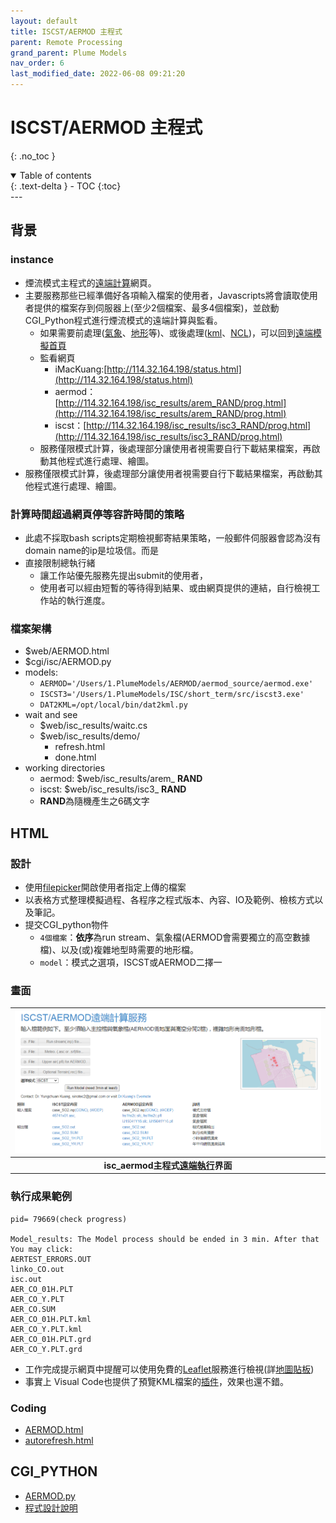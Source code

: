 ```yaml
---
layout: default
title: ISCST/AERMOD 主程式
parent: Remote Processing
grand_parent: Plume Models
nav_order: 6
last_modified_date: 2022-06-08 09:21:20
---
```

# ISCST/AERMOD 主程式
{: .no_toc }

<details open markdown="block">
  <summary>
    Table of contents
  </summary>
  {: .text-delta }
- TOC
{:toc}
</details>
---

## 背景
### instance
- 煙流模式主程式的[遠端計算](http://114.32.164.198/AERMOD.html)網頁。
- 主要服務那些已經準備好各項輸入檔案的使用者，Javascripts將會讀取使用者提供的檔案存到伺服器上(至少2個檔案、最多4個檔案)，並啟動CGI_Python程式進行煙流模式的遠端計算與監看。
  - 如果需要前處理([氣象](http://114.32.164.198/mmif.html)、[地形](http://114.32.164.198/terrain.html)等)、或後處理([kml](http://114.32.164.198/Leaflet/docs/index.html)、[NCL](http://114.32.164.198/NCLonOTM.html))，可以回到[遠端模擬首頁](http://114.32.164.198/aermods.html)
  - 監看網頁
    - iMacKuang:[http://114.32.164.198/status.html](http://114.32.164.198/status.html)
    - aermod：[http://114.32.164.198/isc_results/arem_RAND/prog.html](http://114.32.164.198/isc_results/arem_RAND/prog.html)
    - iscst：[http://114.32.164.198/isc_results/isc3_RAND/prog.html](http://114.32.164.198/isc_results/isc3_RAND/prog.html)
  - 服務僅限模式計算，後處理部分讓使用者視需要自行下載結果檔案，再啟動其他程式進行處理、繪圖。
- 服務僅限模式計算，後處理部分讓使用者視需要自行下載結果檔案，再啟動其他程式進行處理、繪圖。

### 計算時間超過網頁停等容許時間的策略
- 此處不採取bash scripts定期檢視郵寄結果策略，一般郵件伺服器會認為沒有domain name的ip是垃圾信。而是
- 直接限制總執行緒
  - 讓工作站優先服務先提出submit的使用者，
  - 使用者可以經由短暫的等待得到結果、或由網頁提供的連結，自行檢視工作站的執行進度。
### 檔案架構
- $web/AERMOD.html
- $cgi/isc/AERMOD.py
- models:
  - `AERMOD='/Users/1.PlumeModels/AERMOD/aermod_source/aermod.exe'`
  - `ISCST3='/Users/1.PlumeModels/ISC/short_term/src/iscst3.exe'`
  - `DAT2KML=/opt/local/bin/dat2kml.py`
- wait and see
  - $web/isc_results/waitc.cs
  - $web/isc_results/demo/
    - refresh.html
    - done.html
- working directories
  - aermod: $web/isc_results/arem_ **RAND**
  - iscst: $web/isc_results/isc3_ **RAND**
  - **RAND**為隨機產生之6碼文字
## HTML
### 設計
- 使用[filepicker](https://github.com/sinotec2/CGI_Pythons/tree/main/utils/filepicker)開啟使用者指定上傳的檔案
- 以表格方式整理模擬過程、各程序之程式版本、內容、IO及範例、檢核方式以及筆記。
- 提交CGI_python物件
  - `4個檔案`：**依序**為run stream、氣象檔(AERMOD會需要獨立的高空數據檔)、以及(或)複雜地型時需要的地形檔。
  - `model`：模式之選項，ISCST或AERMOD二擇一
### 畫面
| ![isc_aermod.PNG](https://github.com/sinotec2/Focus-on-Air-Quality/raw/main/assets/images/isc_aermod.PNG)|
|:--:|
| <b>isc_aermod主程式[遠端執行](http://114.32.164.198/AERMOD.html)界面</b>|

### 執行成果範例

```
pid= 79669(check progress)

Model_results: The Model process should be ended in 3 min. After that You may click:
AERTEST_ERRORS.OUT
linko_CO.out
isc.out
AER_CO_01H.PLT
AER_CO_Y.PLT
AER_CO.SUM
AER_CO_01H.PLT.kml
AER_CO_Y.PLT.kml
AER_CO_01H.PLT.grd
AER_CO_Y.PLT.grd
```
- 工作完成提示網頁中提醒可以使用免費的[Leaflet](http://114.32.164.198/Leaflet/docs/index.html)服務進行檢視(詳[地圖貼板](https://sinotec2.github.io/Focus-on-Air-Quality/utilities/GIS/digitizer/#地圖貼板))
- 事實上 Visual Code也提供了預覽KML檔案的[插件](https://marketplace.visualstudio.com/items?itemName=jumpinjackie.vscode-map-preview)，效果也還不錯。

### Coding
- [AERMOD.html](https://github.com/sinotec2/CGI_Pythons/blob/main/isc/AERMOD.html)
- [autorefresh.html](https://sinotec2.github.io/Focus-on-Air-Quality/utilities/Graphics/HTML/autorefresh/)

## CGI_PYTHON
- [AERMOD.py](https://github.com/sinotec2/CGI_Pythons/blob/main/isc/AERMOD.py)
- [程式設計說明](https://sinotec2.github.io/Focus-on-Air-Quality/utilities/CGI-pythons/AERMOD/)
